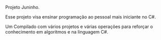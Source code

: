 Projeto Juninho.

Esse projeto visa ensinar programação ao pessoal mais iniciante no C#.

Um Compilado com vários projetos e várias operações para reforçar o conhecimento em algoritmos e na linguagem C#.